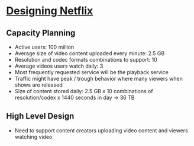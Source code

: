 # [Designing Netflix](https://highscalability.com/designing-netflix/)

## Capacity Planning

* Active users: 100 million
* Average size of video content uploaded every minute: 2.5 GB
* Resolution and codec formats combinations to support: 10
* Average videos users watch daily: 3
* Most frequently requested service will be the playback service
* Traffic might have peak / trough behavior where many viewers when shows are released
* Size of content stored daily: 2.5 GB x 10 combinations of resolution/codex x 1440 seconds in day -> 36 TB

## High Level Design

* Need to support content creators uploading video content and viewers watching video

